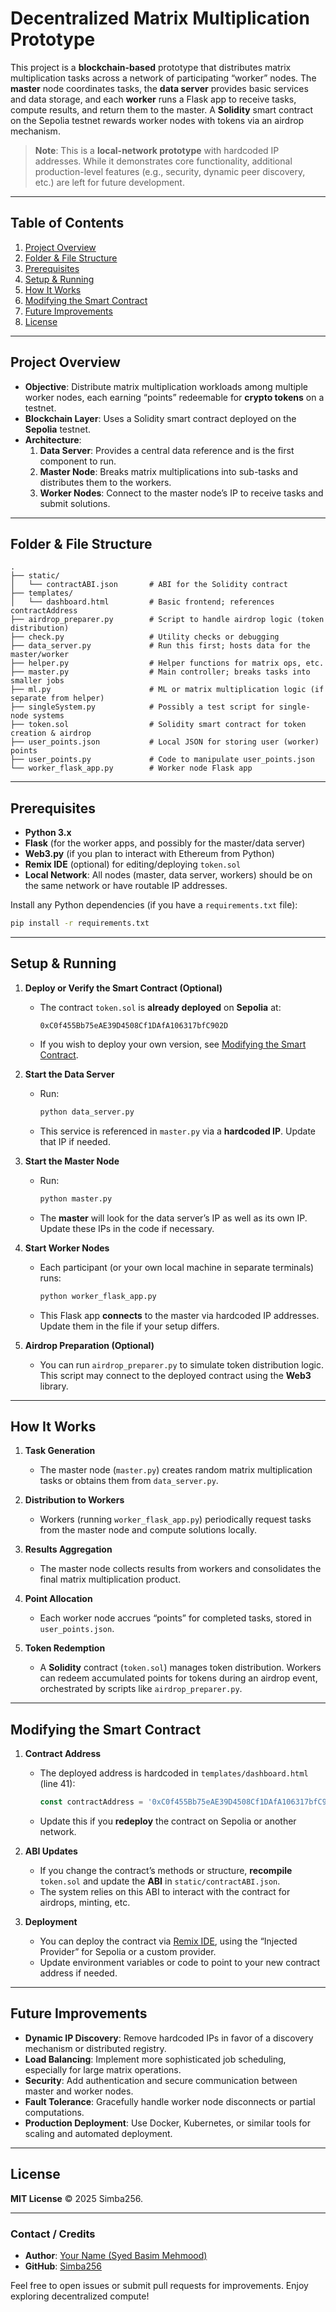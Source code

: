 # Decentralized Matrix Multiplication Prototype

This project is a **blockchain-based** prototype that distributes matrix multiplication tasks across a network of participating “worker” nodes. The **master** node coordinates tasks, the **data server** provides basic services and data storage, and each **worker** runs a Flask app to receive tasks, compute results, and return them to the master. A **Solidity** smart contract on the Sepolia testnet rewards worker nodes with tokens via an airdrop mechanism.

> **Note**: This is a **local-network prototype** with hardcoded IP addresses. While it demonstrates core functionality, additional production-level features (e.g., security, dynamic peer discovery, etc.) are left for future development.

---

## Table of Contents

1. [Project Overview](#project-overview)
2. [Folder & File Structure](#folder--file-structure)
3. [Prerequisites](#prerequisites)
4. [Setup & Running](#setup--running)
5. [How It Works](#how-it-works)
6. [Modifying the Smart Contract](#modifying-the-smart-contract)
7. [Future Improvements](#future-improvements)
8. [License](#license)

---

## Project Overview

- **Objective**: Distribute matrix multiplication workloads among multiple worker nodes, each earning “points” redeemable for **crypto tokens** on a testnet.
- **Blockchain Layer**: Uses a Solidity smart contract deployed on the **Sepolia** testnet.  
- **Architecture**:  
  1. **Data Server**: Provides a central data reference and is the first component to run.  
  2. **Master Node**: Breaks matrix multiplications into sub-tasks and distributes them to the workers.  
  3. **Worker Nodes**: Connect to the master node’s IP to receive tasks and submit solutions.

---

## Folder & File Structure

```
.
├── static/
│   └── contractABI.json       # ABI for the Solidity contract
├── templates/
│   └── dashboard.html         # Basic frontend; references contractAddress
├── airdrop_preparer.py        # Script to handle airdrop logic (token distribution)
├── check.py                   # Utility checks or debugging
├── data_server.py             # Run this first; hosts data for the master/worker
├── helper.py                  # Helper functions for matrix ops, etc.
├── master.py                  # Main controller; breaks tasks into smaller jobs
├── ml.py                      # ML or matrix multiplication logic (if separate from helper)
├── singleSystem.py            # Possibly a test script for single-node systems
├── token.sol                  # Solidity smart contract for token creation & airdrop
├── user_points.json           # Local JSON for storing user (worker) points
├── user_points.py             # Code to manipulate user_points.json
└── worker_flask_app.py        # Worker node Flask app
```

---

## Prerequisites

- **Python 3.x**
- **Flask** (for the worker apps, and possibly for the master/data server)
- **Web3.py** (if you plan to interact with Ethereum from Python)
- **Remix IDE** (optional) for editing/deploying `token.sol`
- **Local Network**: All nodes (master, data server, workers) should be on the same network or have routable IP addresses.

Install any Python dependencies (if you have a `requirements.txt` file):
```bash
pip install -r requirements.txt
```

---

## Setup & Running

1. **Deploy or Verify the Smart Contract (Optional)**
   - The contract `token.sol` is **already deployed** on **Sepolia** at:
     ```
     0xC0f455Bb75eAE39D4508Cf1DAfA106317bfC902D
     ```
   - If you wish to deploy your own version, see [Modifying the Smart Contract](#modifying-the-smart-contract).

2. **Start the Data Server**
   - Run:
     ```bash
     python data_server.py
     ```
   - This service is referenced in `master.py` via a **hardcoded IP**. Update that IP if needed.

3. **Start the Master Node**
   - Run:
     ```bash
     python master.py
     ```
   - The **master** will look for the data server’s IP as well as its own IP. Update these IPs in the code if necessary.

4. **Start Worker Nodes**
   - Each participant (or your own local machine in separate terminals) runs:
     ```bash
     python worker_flask_app.py
     ```
   - This Flask app **connects** to the master via hardcoded IP addresses. Update them in the file if your setup differs.

5. **Airdrop Preparation (Optional)**
   - You can run `airdrop_preparer.py` to simulate token distribution logic. This script may connect to the deployed contract using the **Web3** library.

---

## How It Works

1. **Task Generation**
   - The master node (`master.py`) creates random matrix multiplication tasks or obtains them from `data_server.py`.

2. **Distribution to Workers**
   - Workers (running `worker_flask_app.py`) periodically request tasks from the master node and compute solutions locally.

3. **Results Aggregation**
   - The master node collects results from workers and consolidates the final matrix multiplication product.

4. **Point Allocation**
   - Each worker node accrues “points” for completed tasks, stored in `user_points.json`.

5. **Token Redemption**
   - A **Solidity** contract (`token.sol`) manages token distribution. Workers can redeem accumulated points for tokens during an airdrop event, orchestrated by scripts like `airdrop_preparer.py`.

---

## Modifying the Smart Contract

1. **Contract Address**
   - The deployed address is hardcoded in `templates/dashboard.html` (line 41):
     ```javascript
     const contractAddress = '0xC0f455Bb75eAE39D4508Cf1DAfA106317bfC902D';
     ```
   - Update this if you **redeploy** the contract on Sepolia or another network.

2. **ABI Updates**
   - If you change the contract’s methods or structure, **recompile** `token.sol` and update the **ABI** in `static/contractABI.json`.
   - The system relies on this ABI to interact with the contract for airdrops, minting, etc.

3. **Deployment**
   - You can deploy the contract via [Remix IDE](https://remix.ethereum.org/), using the “Injected Provider” for Sepolia or a custom provider.
   - Update environment variables or code to point to your new contract address if needed.

---

## Future Improvements

- **Dynamic IP Discovery**: Remove hardcoded IPs in favor of a discovery mechanism or distributed registry.
- **Load Balancing**: Implement more sophisticated job scheduling, especially for large matrix operations.
- **Security**: Add authentication and secure communication between master and worker nodes.
- **Fault Tolerance**: Gracefully handle worker node disconnects or partial computations.
- **Production Deployment**: Use Docker, Kubernetes, or similar tools for scaling and automated deployment.

---

## License

**MIT License** © 2025 Simba256.  

---

### Contact / Credits

- **Author**: [Your Name (Syed Basim Mehmood)](mailto:syedbasimmehmood@gmail.com)  
- **GitHub**: [Simba256](https://github.com/Simba256)

Feel free to open issues or submit pull requests for improvements. Enjoy exploring decentralized compute!
